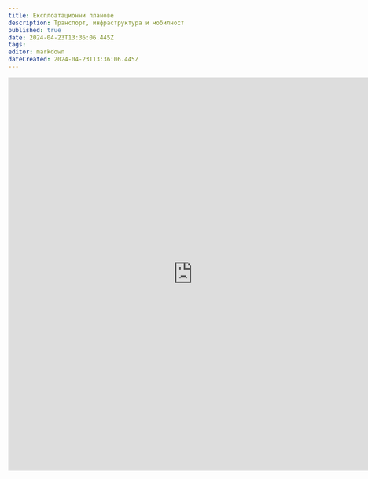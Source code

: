 ```yaml
---
title: Експлоатационни планове
description: Транспорт, инфраструктура и мобилност
published: true
date: 2024-04-23T13:36:06.445Z
tags: 
editor: markdown
dateCreated: 2024-04-23T13:36:06.445Z
---
```


<iframe src="https://sofia.walnutphp.com/explans" title="Разписания" width="750px" height="800px" scrolling="no" frameBorder="0">
</iframe>
